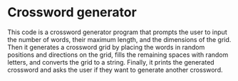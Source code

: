 # Crossword generator
 This code is a crossword generator program that prompts the user to input the number of words, their maximum length, and the dimensions of the grid. Then it generates a crossword grid by placing the words in random positions and directions on the grid, fills the remaining spaces with random letters, and converts the grid to a string. Finally, it prints the generated crossword and asks the user if they want to generate another crossword.
